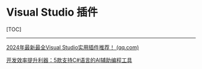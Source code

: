 # Visual Studio 插件

[TOC]

---

[2024年最新最全Visual Studio实用插件推荐！ (qq.com)](https://mp.weixin.qq.com/s/A5mMJZkcUMdfkJFNG7sEWQ)

[开发效率提升利器：5款支持C#语言的AI辅助编程工具](https://mp.weixin.qq.com/s?__biz=MzIxMTUzNzM5Ng==&mid=2247503495&idx=1&sn=53da5ec1a1dd8cf6c325d062ad4e7f3d&chksm=96faa2572620b58390a2279a909aa2a06771ad74194d998fbf3f6257523ec04b5f2531569c49&scene=126&sessionid=1722213176#rd)

